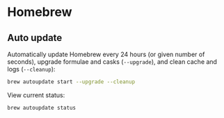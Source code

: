 # Homebrew

## Auto update

Automatically update Homebrew every 24 hours (or given number of
seconds), upgrade formulae and casks (`--upgrade`), and clean cache and
logs (`--cleanup`):

```sh
brew autoupdate start --upgrade --cleanup
```

View current status:

```sh
brew autoupdate status
```
